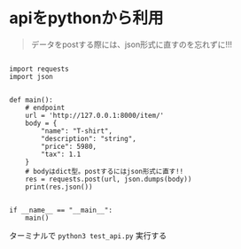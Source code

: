 # apiをpythonから利用

> データをpostする際には、json形式に直すのを忘れずに!!!

```python: test_api.py

import requests
import json


def main():
    # endpoint
    url = 'http://127.0.0.1:8000/item/'
    body = {
        "name": "T-shirt",
        "description": "string",
        "price": 5980,
        "tax": 1.1
    }
    # bodyはdict型。postするにはjson形式に直す!!
    res = requests.post(url, json.dumps(body))
    print(res.json())


if __name__ == "__main__":
    main()

```

ターミナルで `python3 test_api.py` 実行する
